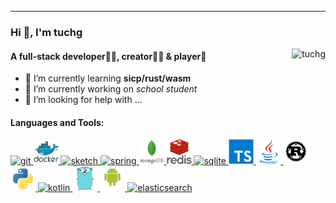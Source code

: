 
<hr>

### Hi 👋, I'm tuchg

<img align="right" src="https://github-readme-stats.vercel.app/api?username=tuchg&show_icons=true&icon_color=805AD5&text_color=718096&bg_color=ffffff&hide_border=true&include_all_commits=false&hide_title=true&layout=compact" alt="tuchg" />

#### A full-stack developer👨‍💻, creator🧙‍♂️ & player🤹

- 🌱 I’m currently learning **sicp/rust/wasm**
- 🔭 I’m currently working on *school student*
- 🤔 I’m looking for help with ...


#### Languages and Tools:

<p align="left"> 
<a href="https://git-scm.com/" target="_blank" rel="noreferrer"> <img
  src="https://www.vectorlogo.zone/logos/git-scm/git-scm-icon.svg" alt="git" width="40" height="40" /> </a>
<a href="https://www.docker.com/" target="_blank" rel="noreferrer">
  <img src="https://raw.githubusercontent.com/devicons/devicon/master/icons/docker/docker-original-wordmark.svg"
    alt="docker" width="40" height="40" /> </a>
<a href="https://www.sketch.com/" target="_blank" rel="noreferrer"> <img
      src="https://www.vectorlogo.zone/logos/sketchapp/sketchapp-icon.svg" alt="sketch" width="40" height="40" /> </a>
<a href="https://spring.io/" target="_blank" rel="noreferrer"> <img
        src="https://www.vectorlogo.zone/logos/springio/springio-icon.svg" alt="spring" width="40" height="40" />
    </a> 
<a href="https://www.mongodb.com/" target="_blank" rel="noreferrer"> <img
    src="https://raw.githubusercontent.com/devicons/devicon/master/icons/mongodb/mongodb-original-wordmark.svg"
    alt="mongodb" width="40" height="40" /> </a> 
<a href="https://redis.io" target="_blank" rel="noreferrer"> <img
    src="https://raw.githubusercontent.com/devicons/devicon/master/icons/redis/redis-original-wordmark.svg" alt="redis"
    width="40" height="40" /> </a> 
<a href="https://www.sqlite.org/" target="_blank" rel="noreferrer"> <img
  src="https://www.vectorlogo.zone/logos/sqlite/sqlite-icon.svg" alt="sqlite" width="40" height="40" /> </a> 
<a
  href="https://www.typescriptlang.org/" target="_blank" rel="noreferrer"> <img
    src="https://raw.githubusercontent.com/devicons/devicon/master/icons/typescript/typescript-original.svg"
    alt="typescript" width="40" height="40" /> </a>
<a href="https://www.java.com" target="_blank" rel="noreferrer"> <img
      src="https://raw.githubusercontent.com/devicons/devicon/master/icons/java/java-original.svg" alt="java" width="40"
      height="40" /> </a> 
  <a href="https://www.rust-lang.org" target="_blank" rel="noreferrer">
    <img src="https://raw.githubusercontent.com/devicons/devicon/master/icons/rust/rust-plain.svg" alt="rust" width="40"
      height="40" /> </a> 
      <a href="https://www.python.org" target="_blank" rel="noreferrer">
        <img src="https://raw.githubusercontent.com/devicons/devicon/master/icons/python/python-original.svg" alt="python"
          width="40" height="40" /> </a> 
  <a href="https://kotlinlang.org" target="_blank" rel="noreferrer"> <img
  src="https://www.vectorlogo.zone/logos/kotlinlang/kotlinlang-icon.svg" alt="kotlin" width="40" height="40" />
</a> 
<a href="https://golang.org" target="_blank" rel="noreferrer"> <img
  src="https://raw.githubusercontent.com/devicons/devicon/master/icons/go/go-original.svg" alt="go" width="40"
  height="40" /> </a> 
<a href="https://developer.android.com" target="_blank" rel="noreferrer"> <img
      src="https://raw.githubusercontent.com/devicons/devicon/master/icons/android/android-original-wordmark.svg"
      alt="android" width="40" height="40" /> </a>
<a href="https://www.elastic.co" target="_blank" rel="noreferrer"><img src="https://www.vectorlogo.zone/logos/elastic/elastic-icon.svg" alt="elasticsearch" width="40" height="40" /></a>
</p>



